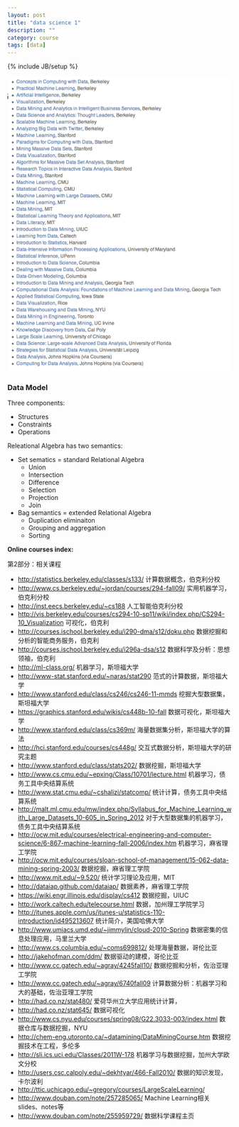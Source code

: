 ```yaml
---
layout: post
title: "data science 1"
description: ""
category: course
tags: [data]
---
```

{% include JB/setup %}

![datacourses.png](/images/data/datacourses.png "Other courses related data")

### Data Model
Three components:

* Structures
* Constraints
* Operations

Releational Algebra has two semantics:

* Set sematics = standard Relational Algebra
  + Union
  + Intersection
  + Difference
  + Selection
  + Projection
  + Join
* Bag semantics = extended Relational Algebra
  + Duplication eliminaiton
  + Grouping and aggregation
  + Sorting


**Online courses index:**

第2部分：相关课程

* http://statistics.berkeley.edu/classes/s133/ 计算数据概念，伯克利分校
* http://www.cs.berkeley.edu/~jordan/courses/294-fall09/ 实用机器学习，伯克利分校
* http://inst.eecs.berkeley.edu/~cs188 人工智能伯克利分校
* http://vis.berkeley.edu/courses/cs294-10-sp11/wiki/index.php/CS294-10_Visualization 可视化，伯克利
* http://courses.ischool.berkeley.edu/i290-dma/s12/doku.php 数据挖掘和分析的智能商务服务，伯克利
* http://courses.ischool.berkeley.edu/i296a-dsa/s12 数据科学及分析：思想领袖，伯克利
* http://ml-class.org/ 机器学习，斯坦福大学
* http://www-stat.stanford.edu/~naras/stat290 范式的计算数据，斯坦福大学
* http://www.stanford.edu/class/cs246/cs246-11-mmds 挖掘大型数据集，斯坦福大学
* https://graphics.stanford.edu/wikis/cs448b-10-fall 数据可视化，斯坦福大学
* http://www.stanford.edu/class/cs369m/ 海量数据集分析，斯坦福大学的算法
* http://hci.stanford.edu/courses/cs448g/ 交互式数据分析，斯坦福大学的研究主题
* http://www.stanford.edu/class/stats202/ 数据挖掘，斯坦福大学
* http://www.cs.cmu.edu/~epxing/Class/10701/lecture.html 机器学习，债务工具中央结算系统
* http://www.stat.cmu.edu/~cshalizi/statcomp/ 统计计算，债务工具中央结算系统
* http://malt.ml.cmu.edu/mw/index.php/Syllabus_for_Machine_Learning_with_Large_Datasets_10-605_in_Spring_2012 对于大型数据集的机器学习，债务工具中央结算系统
* http://ocw.mit.edu/courses/electrical-engineering-and-computer-science/6-867-machine-learning-fall-2006/index.htm 机器学习，麻省理工学院
* http://ocw.mit.edu/courses/sloan-school-of-management/15-062-data-mining-spring-2003/ 数据挖掘，麻省理工学院
* http://www.mit.edu/~9.520/ 统计学习理论及应用，MIT
* http://dataiap.github.com/dataiap/ 数据素养，麻省理工学院
* https://wiki.engr.illinois.edu/display/cs412 数据挖掘，UIUC
* http://work.caltech.edu/telecourse.html 数据，加州理工学院学习
* http://itunes.apple.com/us/itunes-u/statistics-110-introduction/id495213607 统计简介，美国哈佛大学
* http://www.umiacs.umd.edu/~jimmylin/cloud-2010-Spring 数据密集的信息处理应用，马里兰大学
* http://www.cs.columbia.edu/~coms699812/ 处理海量数据，哥伦比亚
* http://jakehofman.com/ddm/ 数据驱动的建模，哥伦比亚
* http://www.cc.gatech.edu/~agray/4245fall10/ 数据挖掘和分析，佐治亚理工学院
* http://www.cc.gatech.edu/~agray/6740fall09 计算数据分析：机器学习和大的基础，佐治亚理工学院
* http://had.co.nz/stat480/ 爱荷华州立大学应用统计计算，
* http://had.co.nz/stat645/ 数据可视化
* http://www.cs.nyu.edu/courses/spring08/G22.3033-003/index.html 数据仓库与数据挖掘，NYU
* http://chem-eng.utoronto.ca/~datamining/DataMiningCourse.htm 数据挖掘技术在工程，多伦多
* http://sli.ics.uci.edu/Classes/2011W-178 机器学习与数据挖掘，加州大学欧文分校
* http://users.csc.calpoly.edu/~dekhtyar/466-Fall2010/ 数据的知识发现，卡尔波利
* http://ttic.uchicago.edu/~gregory/courses/LargeScaleLearning/
* http://www.douban.com/note/257285065/ Machine Learning相关slides、notes等
* http://www.douban.com/note/255959729/ 数据科学课程主页